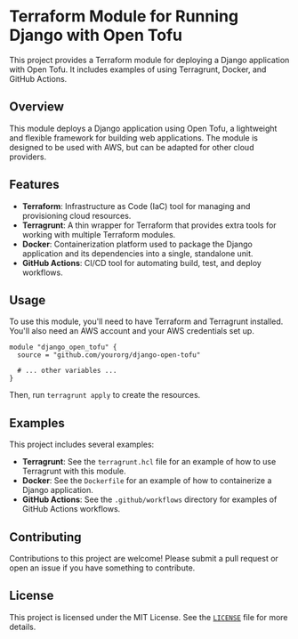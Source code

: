 # Terraform Module for Running Django with Open Tofu

This project provides a Terraform module for deploying a Django application with Open Tofu. It includes examples of using Terragrunt, Docker, and GitHub Actions.

## Overview

This module deploys a Django application using Open Tofu, a lightweight and flexible framework for building web applications. The module is designed to be used with AWS, but can be adapted for other cloud providers.

## Features

- **Terraform**: Infrastructure as Code (IaC) tool for managing and provisioning cloud resources.
- **Terragrunt**: A thin wrapper for Terraform that provides extra tools for working with multiple Terraform modules.
- **Docker**: Containerization platform used to package the Django application and its dependencies into a single, standalone unit.
- **GitHub Actions**: CI/CD tool for automating build, test, and deploy workflows.

## Usage

To use this module, you'll need to have Terraform and Terragrunt installed. You'll also need an AWS account and your AWS credentials set up.

```hcl
module "django_open_tofu" {
  source = "github.com/yourorg/django-open-tofu"

  # ... other variables ...
}
```

Then, run `terragrunt apply` to create the resources.

## Examples

This project includes several examples:

- **Terragrunt**: See the `terragrunt.hcl` file for an example of how to use Terragrunt with this module.
- **Docker**: See the `Dockerfile` for an example of how to containerize a Django application.
- **GitHub Actions**: See the `.github/workflows` directory for examples of GitHub Actions workflows.

## Contributing

Contributions to this project are welcome! Please submit a pull request or open an issue if you have something to contribute.

## License

This project is licensed under the MIT License. See the [`LICENSE`](./LICENSE) file for more details.